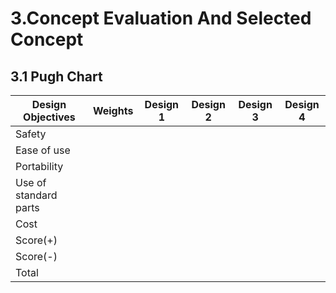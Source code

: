 #  **3.Concept Evaluation And Selected Concept**

## 3.1 Pugh Chart

|Design Objectives|Weights|Design 1|Design 2|Design 3|Design 4|
|-----------------|------|--------|--------|--------|--------|
|Safety| | | | | |
|Ease of use| | | | | |
|Portability| | | | | |
|Use of standard parts| | | | | |
|Cost| | | | | |
|Score(+)| | | | | |
|Score(-)| | | | | |
|Total| | | | | |


